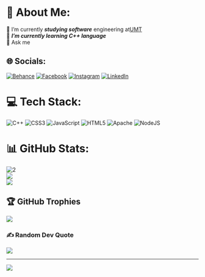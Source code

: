 # 💫 About Me:

🔭 I’m currently <i><b>studying software</b></i> engineering at<a href="https://www.umt.edu.pk/" target="_blank">UMT</a><br>🌱 <i><b>I’m currently learning C++ language</b></i><br>💬 Ask me

## 🌐 Socials:

[![Behance](https://img.shields.io/badge/Behance-1769ff?logo=behance&logoColor=white)](https://behance.net/Biologist) [![Facebook](https://img.shields.io/badge/Facebook-%231877F2.svg?logo=Facebook&logoColor=white)](https://facebook.com/Biologist) [![Instagram](https://img.shields.io/badge/Instagram-%23E4405F.svg?logo=Instagram&logoColor=white)](https://instagram.com/Code.behind.mask) [![LinkedIn](https://img.shields.io/badge/LinkedIn-%230077B5.svg?logo=linkedin&logoColor=white)](https://linkedin.com/in/Biologist)

# 💻 Tech Stack:

![C++](https://img.shields.io/badge/c++-%2300599C.svg?style=for-the-badge&logo=c%2B%2B&logoColor=white) ![CSS3](https://img.shields.io/badge/css3-%231572B6.svg?style=for-the-badge&logo=css3&logoColor=white) ![JavaScript](https://img.shields.io/badge/javascript-%23323330.svg?style=for-the-badge&logo=javascript&logoColor=%23F7DF1E) ![HTML5](https://img.shields.io/badge/html5-%23E34F26.svg?style=for-the-badge&logo=html5&logoColor=white) ![Apache](https://img.shields.io/badge/apache-%23D42029.svg?style=for-the-badge&logo=apache&logoColor=white) ![NodeJS](https://img.shields.io/badge/node.js-6DA55F?style=for-the-badge&logo=node.js&logoColor=white)

# 📊 GitHub Stats:

![2](https://github-readme-stats.vercel.app/api?username=Biologist05&theme=dark&hide_border=false&include_all_commits=false&count_private=false)<br/>
![](https://github-readme-streak-stats.herokuapp.com/?user=Biologist05&theme=dark&hide_border=false)<br/>
![](https://github-readme-stats.vercel.app/api/top-langs/?username=Biologist05&theme=dark&hide_border=false&include_all_commits=false&count_private=false&layout=compact)

## 🏆 GitHub Trophies

![](https://github-profile-trophy.vercel.app/?username=Biologist05&theme=radical&no-frame=false&no-bg=false&margin-w=4)

### ✍️ Random Dev Quote

![](https://quotes-github-readme.vercel.app/api?type=horizontal&theme=radical)

---

[![](https://visitcount.itsvg.in/api?id=Biologist05&icon=0&color=0)](https://visitcount.itsvg.in)

<!-- Proudly created with GPRM ( https://gprm.itsvg.in ) -->
